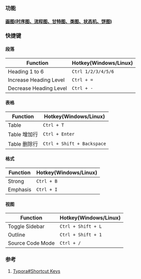 ﻿### 	功能

####  [画图(时序图、流程图、甘特图、类图、状态机、饼图)](https://support.typora.io/Draw-Diagrams-With-Markdown/)

### 快捷键

#### 段落

| Function               | Hotkey(Windows/Linux)      |
| ---------------------- | -------------------------- |
| Heading 1 to 6         | `Ctrl 1/2/3/4/5/6`         |
| Increase Heading Level | `Ctrl + =`                 |
| Decrease Heading Level | `Ctrl + -`                 |

#### 表格
| Function               | Hotkey(Windows/Linux)      |
| ---------------------- | -------------------------- |
| Table                  | `Ctrl + T`                 |
| Table 增加行           | `Ctrl + Enter`             |
| Table 删除行           | `Ctrl + Shift + Backspace` |

#### 格式
| Function               | Hotkey(Windows/Linux)      |
| ---------------------- | -------------------------- |
| Strong           | `Ctrl + B` |
| Emphasis | `Ctrl + I` |

#### 视图

| Function         | Hotkey(Windows/Linux) |
| ---------------- | --------------------- |
| Toggle Sidebar   | `Ctrl + Shift + L`    |
| Outline          | `Ctrl + Shift + 1`    |
| Source Code Mode | `Ctrl + /`            |



### 参考
1. [Typora#Shortcut Keys](https://support.typora.io/Shortcut-Keys/#change-shortcut-keys)